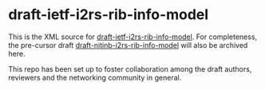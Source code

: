 draft-ietf-i2rs-rib-info-model
==============================

This is the XML source for [draft-ietf-i2rs-rib-info-model](http://tools.ietf.org/id/draft-ietf-i2rs-rib-info-model). For completeness, the pre-cursor draft [draft-nitinb-i2rs-rib-info-model](http://tools.ietf.org/id/draft-nitinb-i2rs-rib-info-model) will also be archived here.

This repo has been set up to foster collaboration among the draft
authors, reviewers and the networking community in general.
